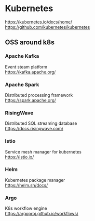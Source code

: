 # Kubernetes
https://kubernetes.io/docs/home/ <br>
https://github.com/kubernetes/kubernetes

## OSS around k8s
### Apache Kafka
Event steam platform <br>
https://kafka.apache.org/

### Apache Spark
Distributed processing framework <br>
https://spark.apache.org/

### RisingWave
Distributed SQL streaming database <br>
https://docs.risingwave.com/

### Istio
Service mesh manager for kubernetes <br>
https://istio.io/

### Helm
Kubernetes package manager <br>
https://helm.sh/docs/

### Argo
K8s workflow engine <br>
https://argoproj.github.io/workflows/

